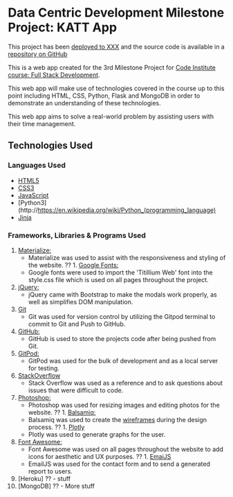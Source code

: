 # Data Centric Development Milestone Project: KATT App
This project has been [deployed to XXX](https://asforrest.github.io/m) and the source code is available in a [repository on GitHub](https://github.com/asforrest/KATT-App)

This is a web app created for the 3rd Milestone Project for [Code Institute course: Full Stack Development](https://codeinstitute.net/full-stack-software-development-diploma/).

This web app will make use of technologies covered in the course up to this point including HTML, CSS, Python, Flask and MongoDB in order to demonstrate an understanding of these technologies.

This web app aims to solve a real-world problem by assisting users with their time management.







## Technologies Used

### Languages Used
-   [HTML5](https://en.wikipedia.org/wiki/HTML5)
-   [CSS3](https://en.wikipedia.org/wiki/Cascading_Style_Sheets)
-   [JavaScript](https://en.wikipedia.org/wiki/JavaScript)
-   [Python3](http://https://en.wikipedia.org/wiki/Python_(programming_language)
-   [Jinja](https://en.wikipedia.org/wiki/Jinja_(template_engine))

### Frameworks, Libraries & Programs Used

1. [Materialize:](https://materializecss.com/)
    - Materialize was used to assist with the responsiveness and styling of the website.
?? 1. [Google Fonts:](https://fonts.google.com/)
    - Google fonts were used to import the 'Titillium Web' font into the style.css file which is used on all pages throughout the project.
1. [jQuery:](https://jquery.com/)
    - jQuery came with Bootstrap to make the modals work properly, as well as simplifies DOM manipulation.
1. [Git](https://git-scm.com/)
    - Git was used for version control by utilizing the Gitpod terminal to commit to Git and Push to GitHub.
1. [GitHub:](https://github.com/)
    - GitHub is used to store the projects code after being pushed from Git.
1. [GitPod:](https://gitpod.io/)
    - GitPod was used for the bulk of development and as a local server for testing.
1. [StackOverflow](https://stackoverflow.com/)
    - Stack Overflow was used as a reference and to ask questions about issues that were difficult to code.
1. [Photoshop:](https://www.adobe.com/ie/products/photoshop.html)
    - Photoshop was used for resizing images and editing photos for the website.
?? 1. [Balsamiq:](https://balsamiq.com/)
    - Balsamiq was used to create the [wireframes](https://github.com/) during the design process.
?? 1. [Plotly](https://plotly.com/javascript/)
    - Plotly was used to generate graphs for the user.
1. [Font Awesome:](https://fontawesome.com/)
    - Font Awesome was used on all pages throughout the website to add icons for aesthetic and UX purposes.
?? 1. [EmaiJS](https://www.emailjs.com/)
    - EmailJS was used for the contact form and to send a generated report to users.
1. [Heroku]
??    - stuff
1. [MongoDB]
??    - More stuff